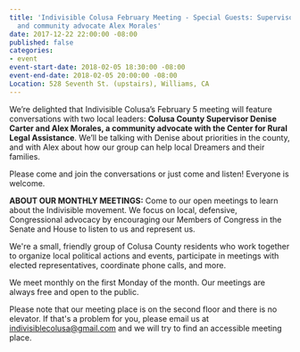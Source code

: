 ```yaml
---
title: 'Indivisible Colusa February Meeting - Special Guests: Supervisor Denise Carter
  and community advocate Alex Morales'
date: 2017-12-22 22:00:00 -08:00
published: false
categories:
- event
event-start-date: 2018-02-05 18:30:00 -08:00
event-end-date: 2018-02-05 20:00:00 -08:00
Location: 528 Seventh St. (upstairs), Williams, CA
---
```


We’re delighted that Indivisible Colusa’s February 5 meeting will feature conversations with two local leaders: **Colusa County Supervisor Denise Carter and Alex Morales, a community advocate with the Center for Rural Legal Assistance**. We’ll be talking with Denise about priorities in the county, and with Alex about how our group can help local Dreamers and their families. 

Please come and join the conversations or just come and listen! Everyone is welcome.

**ABOUT OUR MONTHLY MEETINGS:**
Come to our open meetings to learn about the Indivisible movement. We focus on local, defensive, Congressional advocacy by encouraging our Members of Congress in the Senate and House to listen to us and represent us.

We're a small, friendly group of Colusa County residents who work together to organize local political actions and events, participate in meetings with elected representatives, coordinate phone calls, and more.

We meet monthly on the first Monday of the month. Our meetings are always free and open to the public. 

Please note that our meeting place is on the second floor and there is no elevator. If that's a problem for you, please email us at [indivisiblecolusa@gmail.com](mailto:indivisiblecolusa@gmail.com) and we will try to find an accessible meeting place.